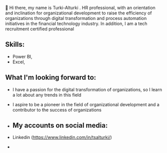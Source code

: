  👋 Hi there, my name is Turki-Alturki
  . HR professional, with an orientation and inclination for organizational development to raise the efficiency of organizations through digital transformation and process automation initiatives in the financial technology industry. In addition, I am a tech recruitment certified professional


  ## Skills:
  * Power BI,
  * Excel,

  ## What I'm looking forward to:
  * I have a passion for the digital transformation of organizations, so I learn a lot about any trends in this field
  * I aspire to be a pioneer in the field of organizational development and a contributor to the success of organizations

  * ## My accounts on social media:
  * Linkedin (https://www.linkedin.com/in/tsalturki/)
  * 
